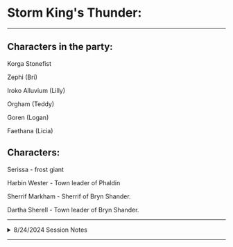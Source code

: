 # Storm King's Thunder: 

---

## Characters in the party: 

Korga Stonefist

Zephi (Bri)

Iroko Alluvium (Lilly)

Orgham (Teddy)

Goren (Logan)

Faethana (Licia)


## Characters: 

Serissa - frost giant

Harbin Wester - Town leader of Phaldin

Sherrif Markham - Sherrif of Bryn Shander. 

Dartha Sherell - Town leader of Bryn Shander.  

---

<details>
  <summary>8/24/2024 Session Notes</summary>

Session Notes 8/24/2024:
The party got a letter from Serissa that said there is an issue with a bunch of giants, that we would be good adventurers to help, etc.. It also told us to meet up with a contact who would teleport us to the beginning of the quest. 

Harbin told us that we would meet our last party member at Gelden Stag Rest. Harbin also gave us a letter to give to the leader of Bryn Shander. 

Iroko's cousin (frost giant), Zephyrus, gave us some starting funds and teleported us to a town called "Bryn Shander". We are to look for "Harshnag" in the city for additional help once we get into the city. 

The city that we teleported to is the largest of the towns in the area. It is widely regarded for its thriving trading markets. The city is also known for having big walls and sturdy foritfications. There are three entrances into the town. 

We met with the deputy sherrif of the city at the gates. We told her that we were sent with a note of condolences for the death of the sherrif's sister. The deputy sherrif did not know that they had fallen in battle. The sherrif let us in the south west gate. 

The party decided to go find the sherrif so that we can deliver the news of his late sister. We informed the sherrif about the death of his sister, and that we don't know much about the circumstances of her death. The sherrif was heartbroken. The sherrif also recommended going to Gelden Stag Rest for a decent night's sleep. 

We went to the Gelden Stag for accomodations. We got two rooms. We decided to commit mail fraud and open the letter that Harbin gave us for the town's leader, Dartha Sherell. Faethana used slight of hand to open the evnelope without breaking the seal. The letter said that the town's leader isn't doing a very good job, that there's too many orcs around, and generally that Dartha is doing a shit job. 


Summary: 
The party embarked on a new adventure after receiving a letter from the frost giant Serissa, who sought their assistance in dealing with a giant-related crisis. Following Serissa's instructions, they met with Harbin Wester, the leader of Phaldin, who provided them with crucial information about their final party member and a sealed letter addressed to the leader of Bryn Shander. With a generous sum of starting funds and a magical teleport from Iroko's cousin Zephyrus, the party found themselves in Bryn Shander, a bustling town renowned for its trade and fortified walls.

Their first act in Bryn Shander was to locate the sheriff and deliver the somber news of his sister's demise. The sheriff, devastated by the loss, suggested they seek rest at the Gelden Stag Rest. The party took his advice and secured accommodations at the inn.

Curiosity piqued, they decided to open the sealed letter from Harbin. Using Faethana's nimble fingers, they carefully opened the envelope without breaking the seal. The letter's contents painted a bleak picture of Bryn Shander's leadership, criticizing Dartha Sherell's incompetence and the town's struggles with an overwhelming orc population.


</details>

---

